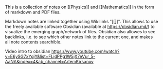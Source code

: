 
This is a collection of notes on [[Physics]] and [[Mathematics]] in the form of markdown and PDF files.

Markdown notes are linked together using Wikilinks "[[]]". This allows to use the freely available software Obsidian (available at https://obsidian.md/) to visualize the emerging graph/network of files. Obsidian also allowes to see backlinks, i.e. to see which other notes link to the current one, and makes all note contents searchible.

Video intro to obsidian https://www.youtube.com/watch?v=E6ySG7xYgjY&list=FLjdPPg1W5jX7eVur_5-AaNA&index=4&ab_channel=ArtemKirsanov

